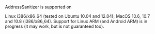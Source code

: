 AddressSanitizer is supported on

Linux i386/x86_64 (tested on Ubuntu 10.04 and 12.04);
MacOS 10.6, 10.7 and 10.8 (i386/x86_64).
Support for Linux ARM (and Android ARM) is in progress (it may work, but is not guaranteed too).

